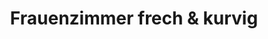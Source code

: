 ---
title: "Frauenzimmer frech & kurvig"
url: /regensburg/frauenzimmer-frech-und-kurvig/
shop: Kleidung
---